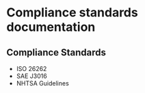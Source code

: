 # Compliance standards documentation
## Compliance Standards
- ISO 26262
- SAE J3016
- NHTSA Guidelines
